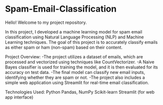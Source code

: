 # Spam-Email-Classification
Hello! Welcome to my project repository.

In this project, I developed a machine learning model for spam email classification using Natural Language Processing (NLP) and Machine Learning techniques. The goal of this project is to accurately classify emails as either spam or ham (non-spam) based on their content.

Project Overview:
-The project utilizes a dataset of emails, which are processed and vectorized using techniques like CountVectorizer.
-A Naive Bayes classifier is used for training the model, and it is then evaluated for its accuracy on test data.
-The final model can classify new email inputs, identifying whether they are spam or not.
-The project also includes a simple web application using Streamlit for real-time email classification.

Technologies Used:
Python
Pandas, NumPy
Scikit-learn
Streamlit (for web app interface)
